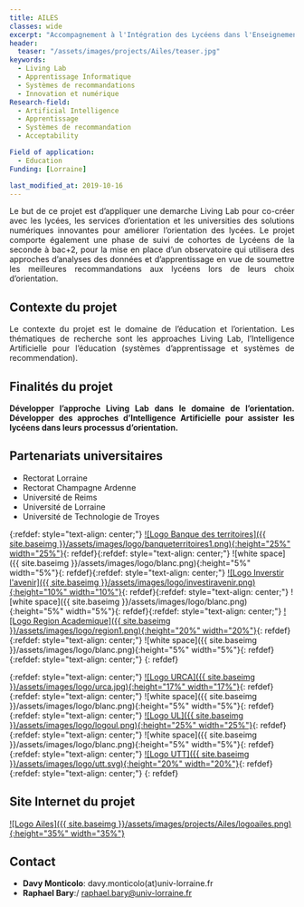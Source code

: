 ```yaml
---
title: AILES
classes: wide
excerpt: "Accompagnement à l'Intégration des Lycéens dans l'Enseignement Supérieur"
header:
  teaser: "/assets/images/projects/Ailes/teaser.jpg"  
keywords:
  - Living Lab
  - Apprentissage Informatique
  - Systèmes de recommandations
  - Innovation et numérique
Research-field:
  - Artificial Intelligence
  - Apprentissage
  - Systèmes de recommandation
  - Acceptability

Field of application:
  - Education     
Funding: [Lorraine] 

last_modified_at: 2019-10-16  
---
```


<p style="text-align:justify;">Le but de ce projet est d’appliquer une demarche Living Lab pour co-créer avec les lycées, les services d’orientation et les universities des solutions numériques innovantes pour améliorer l’orientation des lycées. Le projet comporte également une phase de suivi de cohortes de Lycéens de la seconde à bac+2, pour la mise en place d’un observatoire qui utilisera des approches d’analyses des données et d’apprentissage en vue de soumettre les meilleures recommandations aux lycéens lors de leurs choix d’orientation.</p>



## Contexte du projet
<p style="text-align:justify;">Le contexte du projet est le domaine de l’éducation et l’orientation. Les thématiques de recherche sont les approaches Living Lab, l’Intelligence Artificielle pour l’éducation (systèmes d’apprentissage et systèmes de recommendation).</p>

## Finalités du projet 

<p style="text-align:justify;"><b>Développer l’approche Living Lab dans le domaine de l’orientation. Développer des approches  d’Intelligence Artificielle pour assister les lycéens dans leurs processus d’orientation.</b></p>


## Partenariats universitaires

- Rectorat Lorraine
- Rectorat Champagne Ardenne
- Université de Reims
- Université de Lorraine
- Université de Technologie de Troyes


{:refdef: style="text-align: center;"}
<a href="http://banquedesterritoires.fr">![Logo Banque des territoires]({{ site.baseimg }}/assets/images/logo/banqueterritoires1.png){:height="25%" width="25%"}</a>{: refdef}{:refdef: style="text-align: center;"}
![white space]({{ site.baseimg }}/assets/images/logo/blanc.png){:height="5%" width="5%"}{: refdef}{:refdef: style="text-align: center;"}
<a href="https://www.gouvernement.fr/un-programme-pour-investir-l-avenir">![Logo Inverstir l'avenir]({{ site.baseimg }}/assets/images/logo/investiravenir.png){:height="10%" width="10%"}</a>{: refdef}{:refdef: style="text-align: center;"}
![white space]({{ site.baseimg }}/assets/images/logo/blanc.png){:height="5%" width="5%"}{: refdef}{:refdef: style="text-align: center;"}
<a href="http://www.ac-reims.fr/cid105679/region-academique-grand-est.html">![Logo Region Academique]({{ site.baseimg }}/assets/images/logo/region1.png){:height="20%" width="20%"}</a>{: refdef}{:refdef: style="text-align: center;"}
![white space]({{ site.baseimg }}/assets/images/logo/blanc.png){:height="5%" width="5%"}{: refdef}{:refdef: style="text-align: center;"}
{: refdef}  


{:refdef: style="text-align: center;"}
<a href="https://www.univ-reims.fr">![Logo URCA]({{ site.baseimg }}/assets/images/logo/urca.jpg){:height="17%" width="17%"}</a>{: refdef}{:refdef: style="text-align: center;"}
![white space]({{ site.baseimg }}/assets/images/logo/blanc.png){:height="5%" width="5%"}{: refdef}{:refdef: style="text-align: center;"}
<a href="http://www.univ-lorraine.fr">![Logo UL]({{ site.baseimg }}/assets/images/logo/logoul.png){:height="25%" width="25%"}</a>{: refdef}{:refdef: style="text-align: center;"}
![white space]({{ site.baseimg }}/assets/images/logo/blanc.png){:height="5%" width="5%"}{: refdef}{:refdef: style="text-align: center;"}
<a href="https://www.utt.fr">![Logo UTT]({{ site.baseimg }}/assets/images/logo/utt.svg){:height="20%" width="20%"}</a>{: refdef}{:refdef: style="text-align: center;"}
{: refdef} 

## Site Internet du projet

<a href="https://www.projetailes.com">![Logo Ailes]({{ site.baseimg }}/assets/images/projects/Ailes/logoailes.png){:height="35%" width="35%"}</a>


## Contact

* **Davy Monticolo**: davy.monticolo(at)univ-lorraine.fr
*  **Raphael Bary**:/ raphael.bary@univ-lorraine.fr
